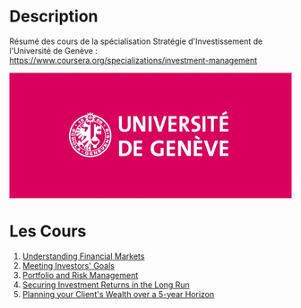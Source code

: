 # Description

Résumé des cours de la spécialisation Stratégie d'Investissement de l'Université de Genève : https://www.coursera.org/specializations/investment-management


<img src="img/geneve.jpg" width="730">


# Les Cours

 1. [Understanding Financial Markets](https://www.coursera.org/learn/understanding-financial-markets?specialization=investment-management)
 2. [Meeting Investors' Goals](https://www.coursera.org/learn/meeting-investors-goals?specialization=investment-management)
 3. [Portfolio and Risk Management](https://www.coursera.org/learn/portfolio-risk-management?specialization=investment-management)
 4. [Securing Investment Returns in the Long Run](https://www.coursera.org/learn/investment-returns-long-run?specialization=investment-management)
 5. [Planning your Client's Wealth over a 5-year Horizon](https://www.coursera.org/learn/wealth-planning-capstone)